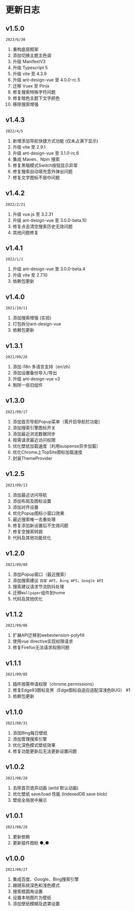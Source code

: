 # 更新日志

## v1.5.0 
`2023/6/30`

1. 重构底层框架
2. 添加切换主题主色调
3. 升级 ManifestV3
4. 升级 Typescript 5
5. 升级 vite 至 4.3.9
6. 升级 ant-design-vue 至 4.0.0-rc.5
7. 迁移 Vuex 至 Pinia
8. 修复搜索特殊字符问题
9. 修复暗色主题下文字颜色
10. 移除搜索增强

## v1.4.3
`2022/4/5`

1. 新增添加导航快捷方式功能 (仅未占满下显示)
2. 升级 vite 至 2.9.1
3. 升级 ant-design-vue 至 3.1.0-rc.6
4. 集成 Maven、Npm 搜索
5. 修复黑暗模式Switch按钮显示异常
6. 修复搜索自动填充意外弹出问题
7. 修复文字图标不居中问题

## v1.4.2
`2022/2/21`

1. 升级 vue.js 至 3.2.31
2. 升级 ant-design-vue 至 3.0.0-beta.10
3. 修复点击清空搜索历史无效问题
4. 其他问题修复

## v1.4.1
`2022/1/1`

1. 升级 ant-design-vue 至 3.0.0-beta.4
2. 升级 vite 至 2.7.10
3. 依赖包更新

## v1.4.0
`2021/10/11`

1. 添加搜索增强 (实验)
2. 打包拆分ant-design-vue
3. 依赖包更新

## v1.3.1
`2021/09/26`

1. 添加 i18n 多语言支持（en/zh）
2. 添加设置备份导入/导出
3. 升级 ant-design-vue v3
4. 剔除一些旧组件

## v1.3.0
`2021/09/17`

1. 添加首页导航Popup菜单（需开启导航栏功能）
2. 添加搜索引擎图标开关
3. 添加最近浏览数据同步
4. 按需请求最近访问权限
5. 优化壁纸加载速度（利用suspense异步加载）
6. 优化Chrome上TopSite图标加载速度
7. 封装ThemeProvider

## v1.2.5
`2021/09/13`

1. 添加最近访问导航
2. 添加布局及图标设置
3. 添加对齐设置
4. 优化Popup图标小窗口效果
5. 最近搜索唯一去重处理
6. 修复添加新设置后不生效问题
7. 修复空搜索转跳
8. 代码及其他功能优化

## v1.2.0
`2021/09/08`

1. 添加Popup窗口（最近搜索）
2. 添加搜索建议 `百度 API`、`Bing API`、`Google API`
3. 搜索建议请求节流防抖处理
4. 迁移`Wallpaper`组件到home
5. 代码及其他优化

## v1.1.2
`2021/09/06`

1. 扩展API迁移到webextension-polyfill
2. 使用vue directive实现权限请求
3. 修复Firefox无法请求权限问题

## v1.1.1
`2021/09/05`

1. 插件按需申请权限（chrome.permissions）
2. 修复Edge93图标变黑（Edge图标自适应适配深浅色BUG） #1 
3. 依赖包更新

## v1.1.0
`2021/08/31`

1. 添加Bing每日壁纸
2. 添加管理搜索引擎
3. 优化深色模式壁纸效果
4. 修复功能更新后无法更新设置问题

## v1.0.2
`2021/08/28`

1. 去除首页诡异动画 (antd 默认动画)
2. 优化壁纸 save/load 性能 (IndexedDB save blob)
3. 壁纸全局居中展示

## v1.0.1
`2021/08/28`

1. 更新依赖
2. 更新插件图标 ●_●

## v1.0.0
`2021/08/27`

1. 集成百度、Google、Bing搜索引擎
2. 跟随系统深色和浅色模式
3. 搜索框圆角设置
4. 设置本地图片为壁纸
5. 添加壁纸模糊及遮罩设置
